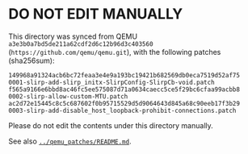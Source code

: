 # DO NOT EDIT MANUALLY

This directory was synced from QEMU `a3e3b0a7bd5de211a62cdf2d6c12b96d3c403560` (`https://github.com/qemu/qemu.git`),
with the following patches (sha256sum):
```
149968a91324acb6bc72feaa3e4e9a193bc19421b682569db0eca7519d52af75  0001-slirp-add-slirp_initx-SlirpConfig-SlirpCb-void.patch
f565a9166e6bbd8ac46fc5ee575087d71a0634caecc5ce5f29bc6cfaa99acbb8  0002-slirp-allow-custom-MTU.patch
ac2d72e15445c8c5c687602f0b95715529d5d9064643d845a68c90eeb17f3b29  0003-slirp-add-disable_host_loopback-prohibit-connections.patch
```

Please do not edit the contents under this directory manually.

See also [`../qemu_patches/README.md`](../qemu_patches/README.md).
